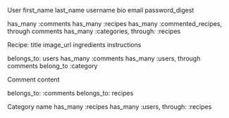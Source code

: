 User
first_name
last_name
username
bio
email
password_digest

has_many :comments
has_many :recipes
has_many :commented_recipes, through comments
has_many :categories, through: :recipes

Recipe:
title
image_url
ingredients
instructions

belongs_to: users
has_many :comments
has_many :users, through comments
belong_to :category

Comment
content

belongs_to: :comments
belongs_to: recipes

Category
name
has_many :recipes
has_many :users, through: :recipes
